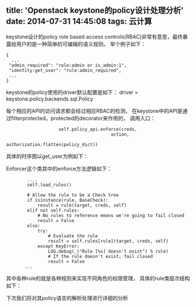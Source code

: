 title: 'Openstack keystone的policy设计处理分析'
date: 2014-07-31 14:45:08
tags: 云计算
---

keystone设计的policy role based access controls(RBAC)非常有意思，最终暴露给用户的是一种简单的可编辑的语义规则。
举个例子如下：

```
{   
  ... 
 "admin_required": "role:admin or is_admin:1",
 "identity:get_user": "rule:admin_required",
 ...
}
```

keystone的policy使用的driver默认配置是如下：
driver = keystone.policy.backends.sql.Policy


每个相应的API的访问请求都会经过相应RBAC的检测，
在keystone中的API是通过filterprotected，protected的decorator来作用的，
调用入口：

```
                    self.policy_api.enforce(creds,
                                        action,
                                        authorization.flatten(policy_dict))
```

具体的时序图以get_user为例如下：


Enforcer这个类其中的enforce方法逻辑如下：

```
        ....
        self.load_rules()

        # Allow the rule to be a Check tree
        if isinstance(rule, BaseCheck):
            result = rule(target, creds, self)
        elif not self.rules:
            # No rules to reference means we're going to fail closed
            result = False
        else:
            try:
                # Evaluate the rule
                result = self.rules[rule](target, creds, self)
            except KeyError:
                LOG.debug(_("Rule [%s] doesn't exist") % rule)
                # If the rule doesn't exist, fail closed
                result = False
       ...
```

其中各种rule的就是各种规则来实现不同角色的权限管理，
具体的rule类层次结构如下：


下次我们将对其policy语言的解析处理进行详细的分析
